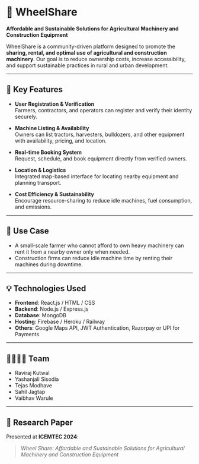 # 🚜 WheelShare

**Affordable and Sustainable Solutions for Agricultural Machinery and Construction Equipment**

WheelShare is a community-driven platform designed to promote the **sharing, rental, and optimal use of agricultural and construction machinery**. Our goal is to reduce ownership costs, increase accessibility, and support sustainable practices in rural and urban development.

---

## 🌱 Key Features

- **User Registration & Verification**  
  Farmers, contractors, and operators can register and verify their identity securely.

- **Machine Listing & Availability**  
  Owners can list tractors, harvesters, bulldozers, and other equipment with availability, pricing, and location.

- **Real-time Booking System**  
  Request, schedule, and book equipment directly from verified owners.

- **Location & Logistics**  
  Integrated map-based interface for locating nearby equipment and planning transport.

- **Cost Efficiency & Sustainability**  
  Encourage resource-sharing to reduce idle machines, fuel consumption, and emissions.

---

## 📌 Use Case

- A small-scale farmer who cannot afford to own heavy machinery can rent it from a nearby owner only when needed.
- Construction firms can reduce idle machine time by renting their machines during downtime.

---

## 💡 Technologies Used

- **Frontend**: React.js / HTML / CSS  
- **Backend**: Node.js / Express.js  
- **Database**: MongoDB  
- **Hosting**: Firebase / Heroku / Railway  
- **Others**: Google Maps API, JWT Authentication, Razorpay or UPI for Payments

---

## 👨‍👩‍👧‍👦 Team

- Raviraj Kutwal  
- Yashanjali Sisodia  
- Tejas Modhave  
- Sahil Jagtap  
- Vaibhav Warule

---

## 📃 Research Paper

Presented at **ICEMTEC 2024**:  
> *Wheel Share: Affordable and Sustainable Solutions for Agricultural Machinery and Construction Equipment*

